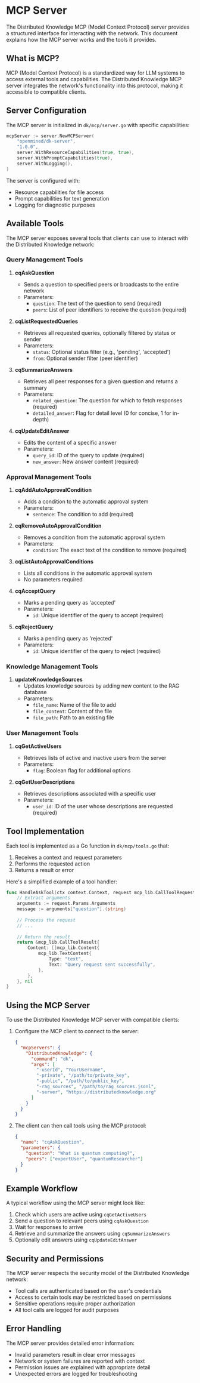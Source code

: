 # MCP Server

The Distributed Knowledge MCP (Model Context Protocol) server provides a structured interface for interacting with the network. This document explains how the MCP server works and the tools it provides.

## What is MCP?

MCP (Model Context Protocol) is a standardized way for LLM systems to access external tools and capabilities. The Distributed Knowledge MCP server integrates the network's functionality into this protocol, making it accessible to compatible clients.

## Server Configuration

The MCP server is initialized in `dk/mcp/server.go` with specific capabilities:

```go
mcpServer := server.NewMCPServer(
    "openmined/dk-server",
    "1.0.0",
    server.WithResourceCapabilities(true, true),
    server.WithPromptCapabilities(true),
    server.WithLogging(),
)
```

The server is configured with:
- Resource capabilities for file access
- Prompt capabilities for text generation
- Logging for diagnostic purposes

## Available Tools

The MCP server exposes several tools that clients can use to interact with the Distributed Knowledge network:

### Query Management Tools

1. **cqAskQuestion**
   - Sends a question to specified peers or broadcasts to the entire network
   - Parameters:
     - `question`: The text of the question to send (required)
     - `peers`: List of peer identifiers to receive the question (required)

2. **cqListRequestedQueries**
   - Retrieves all requested queries, optionally filtered by status or sender
   - Parameters:
     - `status`: Optional status filter (e.g., 'pending', 'accepted')
     - `from`: Optional sender filter (peer identifier)

3. **cqSummarizeAnswers**
   - Retrieves all peer responses for a given question and returns a summary
   - Parameters:
     - `related_question`: The question for which to fetch responses (required)
     - `detailed_answer`: Flag for detail level (0 for concise, 1 for in-depth)

4. **cqUpdateEditAnswer**
   - Edits the content of a specific answer
   - Parameters:
     - `query_id`: ID of the query to update (required)
     - `new_answer`: New answer content (required)

### Approval Management Tools

1. **cqAddAutoApprovalCondition**
   - Adds a condition to the automatic approval system
   - Parameters:
     - `sentence`: The condition to add (required)

2. **cqRemoveAutoApprovalCondition**
   - Removes a condition from the automatic approval system
   - Parameters:
     - `condition`: The exact text of the condition to remove (required)

3. **cqListAutoApprovalConditions**
   - Lists all conditions in the automatic approval system
   - No parameters required

4. **cqAcceptQuery**
   - Marks a pending query as 'accepted'
   - Parameters:
     - `id`: Unique identifier of the query to accept (required)

5. **cqRejectQuery**
   - Marks a pending query as 'rejected'
   - Parameters:
     - `id`: Unique identifier of the query to reject (required)

### Knowledge Management Tools

1. **updateKnowledgeSources**
   - Updates knowledge sources by adding new content to the RAG database
   - Parameters:
     - `file_name`: Name of the file to add
     - `file_content`: Content of the file
     - `file_path`: Path to an existing file

### User Management Tools

1. **cqGetActiveUsers**
   - Retrieves lists of active and inactive users from the server
   - Parameters:
     - `flag`: Boolean flag for additional options

2. **cqGetUserDescriptions**
   - Retrieves descriptions associated with a specific user
   - Parameters:
     - `user_id`: ID of the user whose descriptions are requested (required)

## Tool Implementation

Each tool is implemented as a Go function in `dk/mcp/tools.go` that:

1. Receives a context and request parameters
2. Performs the requested action
3. Returns a result or error

Here's a simplified example of a tool handler:

```go
func HandleAskTool(ctx context.Context, request mcp_lib.CallToolRequest) (*mcp_lib.CallToolResult, error) {
    // Extract arguments
    arguments := request.Params.Arguments
    message := arguments["question"].(string)
    
    // Process the request
    // ...
    
    // Return the result
    return &mcp_lib.CallToolResult{
        Content: []mcp_lib.Content{
            mcp_lib.TextContent{
                Type: "text",
                Text: "Query request sent successfully",
            },
        },
    }, nil
}
```

## Using the MCP Server

To use the Distributed Knowledge MCP server with compatible clients:

1. Configure the MCP client to connect to the server:
   ```json
   {
     "mcpServers": {
       "DistributedKnowledge": {
         "command": "dk",
         "args": [
           "-userId", "YourUsername",
           "-private", "/path/to/private_key",
           "-public", "/path/to/public_key",
           "-rag_sources", "/path/to/rag_sources.jsonl",
           "-server", "https://distributedknowledge.org"
         ]
       }
     }
   }
   ```

2. The client can then call tools using the MCP protocol:
   ```json
   {
     "name": "cqAskQuestion",
     "parameters": {
       "question": "What is quantum computing?",
       "peers": ["expertUser", "quantumResearcher"]
     }
   }
   ```

## Example Workflow

A typical workflow using the MCP server might look like:

1. Check which users are active using `cqGetActiveUsers`
2. Send a question to relevant peers using `cqAskQuestion`
3. Wait for responses to arrive
4. Retrieve and summarize the answers using `cqSummarizeAnswers`
5. Optionally edit answers using `cqUpdateEditAnswer`

## Security and Permissions

The MCP server respects the security model of the Distributed Knowledge network:

- Tool calls are authenticated based on the user's credentials
- Access to certain tools may be restricted based on permissions
- Sensitive operations require proper authorization
- All tool calls are logged for audit purposes

## Error Handling

The MCP server provides detailed error information:

- Invalid parameters result in clear error messages
- Network or system failures are reported with context
- Permission issues are explained with appropriate detail
- Unexpected errors are logged for troubleshooting
